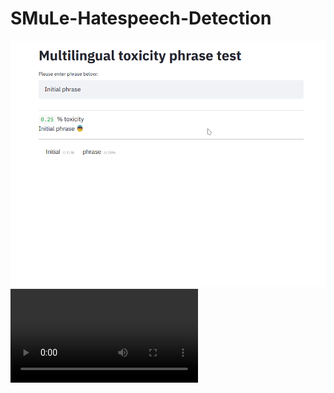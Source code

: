 # SMuLe-Hatespeech-Detection

![demo](video_demos/annotated_demo_bg.gif)
![demo](video_demos/streamlit-annotated_streamlit_demo_app_multilingual_toxicity-2020-12-01-11-12-46.webm)
